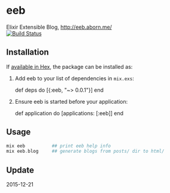 # eeb
Elixir Extensible Blog, http://eeb.aborn.me/  
[![Build Status](https://travis-ci.org/aborn/eeb.svg)](https://travis-ci.org/aborn/eeb)

## Installation

If [available in Hex](https://hex.pm/docs/publish), the package can be installed as:

  1. Add eeb to your list of dependencies in `mix.exs`:

        def deps do
          [{:eeb, "~> 0.0.1"}]
        end

  2. Ensure eeb is started before your application:

        def application do
          [applications: [:eeb]]
        end

## Usage
```elixir
mix eeb          ## print eeb help info
mix eeb.blog     ## generate blogs from posts/ dir to html/
```

## Update
2015-12-21
